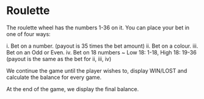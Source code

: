 # Roulette
The roulette wheel has the numbers 1-36 on it.
You can place your bet in one of four ways:

i. Bet on a number. (payout is 35 times the bet amount)
ii. Bet on a colour.
iii. Bet on an Odd or Even.
iv. Bet on 18 numbers ~ Low 18: 1-18, High 18: 19-36
(payout is the same as the bet for ii, iii, iv)

We continue the game until the player wishes to, display WIN/LOST and calculate the balance for every game.

At the end of the game, we display the final balance.
